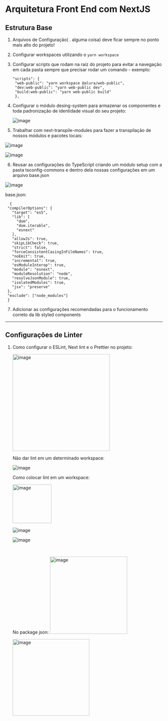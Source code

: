 # Arquitetura Front End com NextJS

## Estrutura Base

1. Arquivos de Configuração( . alguma coisa) deve ficar sempre no ponto mais alto do projeto!
2. Configurar workspaces utilizando o ```yarn workspace```
3. Configurar scripts que rodam na raiz do projeto para evitar a navegação em cada pasta sempre que precisar rodar um comando - exemplo:
   
   ```
   "scripts": {
    "web-public": "yarn workspace @alura/web-public",
    "dev:web-public": "yarn web-public dev",
    "build:web-public": "yarn web-public build"
    },
    ```
4. Configurar o módulo desing-system para armazenar os componentes e toda padronização de identidade visual do seu projeto:

   ![image](https://github.com/EnzowMb/NextJS-Arquitetura-Monorepo/assets/89809584/00d6be00-fcd8-4a53-8e6d-78b939a69338)

5. Trabalhar com next-transpile-modules para fazer a transpilação de nossos módulos e pacotes locais:
   
  ![image](https://github.com/EnzowMb/NextJS-Arquitetura-Monorepo/assets/89809584/a2934d7c-c2c9-452d-9eba-cd34ff27c2c3)

  ![image](https://github.com/EnzowMb/NextJS-Arquitetura-Monorepo/assets/89809584/c76189de-5247-412d-96d6-eb653b927c0c)

6. Reusar as configurações do TypeScript criando um módulo setup com a pasta tsconfig-commons e dentro dela nossas configurações em um arquivo base.json

  ![image](https://github.com/EnzowMb/NextJS-Arquitetura-Monorepo/assets/89809584/6edd989a-5779-4b65-b0f3-315afcd00156)

   base.json:
   ```
     {
    "compilerOptions": {
      "target": "es5",
      "lib": [
        "dom",
        "dom.iterable",
        "esnext"
      ],
      "allowJs": true,
      "skipLibCheck": true,
      "strict": false,
      "forceConsistentCasingInFileNames": true,
      "noEmit": true,
      "incremental": true,
      "esModuleInterop": true,
      "module": "esnext",
      "moduleResolution": "node",
      "resolveJsonModule": true,
      "isolatedModules": true,
      "jsx": "preserve"
    },
    "exclude": ["node_modules"]
    }
  ```

7. Adicionar as configurações recomendadas para o funcionamento correto da lib styled components

-----------------------------------------------
## Configurações de Linter

1. Como configurar o ESLint, Next lint e o Prettier no projeto:

   <img width="310" alt="image" src="https://github.com/EnzowMb/NextJS-Arquitetura-Monorepo/assets/89809584/077c3b58-d12c-4e54-b1f0-79dfdfc6d0f8">

   Não dar lint em um determinado workspace:

   ![image](https://github.com/EnzowMb/NextJS-Arquitetura-Monorepo/assets/89809584/8a68e657-d476-4c3a-8812-9881b9f1240d)

   Como colocar lint em um workspace:

   <img width="124" alt="image" src="https://github.com/EnzowMb/NextJS-Arquitetura-Monorepo/assets/89809584/7af2a065-4de2-4cd3-859d-f5f0ae7bf290">
   
   ![image](https://github.com/EnzowMb/NextJS-Arquitetura-Monorepo/assets/89809584/a457fb61-e063-43d1-b63e-88875d09010e)
   
   ![image](https://github.com/EnzowMb/NextJS-Arquitetura-Monorepo/assets/89809584/e7c76c12-7797-40e9-b5d3-a58450bef028)

    <br>

   No package json:
   <img width="247" alt="image" src="https://github.com/EnzowMb/NextJS-Arquitetura-Monorepo/assets/89809584/a5d50759-e3e7-4933-8c71-1ff31f20484d">

    <img width="245" alt="image" src="https://github.com/EnzowMb/NextJS-Arquitetura-Monorepo/assets/89809584/8eace13b-c9cb-4f4d-a8d6-1b0a267a1b2f">

    


